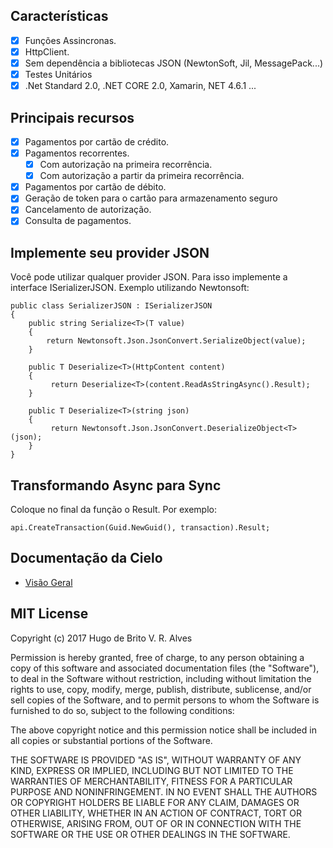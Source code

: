 ## Características
* [x] Funções Assincronas.
* [x] HttpClient.
* [x] Sem dependência a bibliotecas JSON (NewtonSoft, Jil, MessagePack...)
* [x] Testes Unitários
* [x] .Net Standard 2.0, .NET CORE 2.0, Xamarin, NET 4.6.1 ...

## Principais recursos

* [x] Pagamentos por cartão de crédito.
* [x] Pagamentos recorrentes.
    * [x] Com autorização na primeira recorrência.
    * [x] Com autorização a partir da primeira recorrência.
* [x] Pagamentos por cartão de débito.
* [x] Geração de token para o cartão para armazenamento seguro
* [x] Cancelamento de autorização.
* [x] Consulta de pagamentos.

## Implemente seu provider JSON
Você pode utilizar qualquer provider JSON. Para isso implemente a interface ISerializerJSON. Exemplo utilizando Newtonsoft:

    public class SerializerJSON : ISerializerJSON
    {
        public string Serialize<T>(T value)
        {
            return Newtonsoft.Json.JsonConvert.SerializeObject(value);
        }

        public T Deserialize<T>(HttpContent content)
        {
             return Deserialize<T>(content.ReadAsStringAsync().Result);
        }

        public T Deserialize<T>(string json)
        {
             return Newtonsoft.Json.JsonConvert.DeserializeObject<T>(json);
        }
    }

## Transformando Async para Sync
  Coloque no final da função o Result. Por exemplo:
    
    api.CreateTransaction(Guid.NewGuid(), transaction).Result;

## Documentação da Cielo
* [Visão Geral](http://developercielo.github.io/Webservice-3.0/#visão-geral---api-cielo-ecommerce)

## MIT License
Copyright (c) 2017 Hugo de Brito V. R. Alves

Permission is hereby granted, free of charge, to any person obtaining a copy
of this software and associated documentation files (the "Software"), to deal
in the Software without restriction, including without limitation the rights
to use, copy, modify, merge, publish, distribute, sublicense, and/or sell
copies of the Software, and to permit persons to whom the Software is
furnished to do so, subject to the following conditions:

The above copyright notice and this permission notice shall be included in all
copies or substantial portions of the Software.

THE SOFTWARE IS PROVIDED "AS IS", WITHOUT WARRANTY OF ANY KIND, EXPRESS OR
IMPLIED, INCLUDING BUT NOT LIMITED TO THE WARRANTIES OF MERCHANTABILITY,
FITNESS FOR A PARTICULAR PURPOSE AND NONINFRINGEMENT. IN NO EVENT SHALL THE
AUTHORS OR COPYRIGHT HOLDERS BE LIABLE FOR ANY CLAIM, DAMAGES OR OTHER
LIABILITY, WHETHER IN AN ACTION OF CONTRACT, TORT OR OTHERWISE, ARISING FROM,
OUT OF OR IN CONNECTION WITH THE SOFTWARE OR THE USE OR OTHER DEALINGS IN THE
SOFTWARE.

